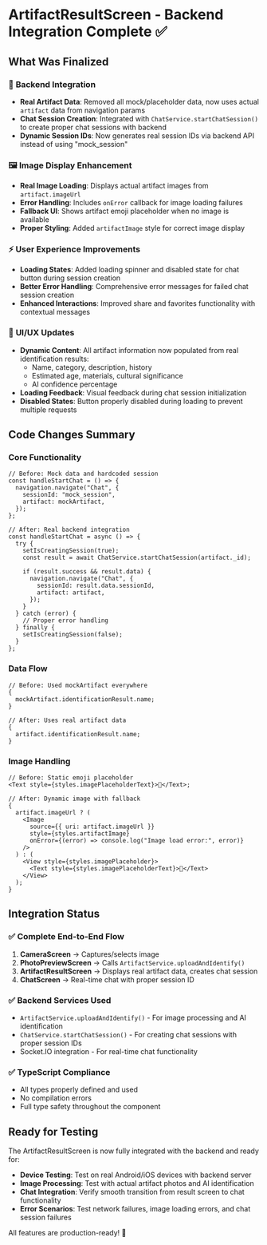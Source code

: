 # ArtifactResultScreen - Backend Integration Complete ✅

## What Was Finalized

### 🔧 **Backend Integration**

- **Real Artifact Data**: Removed all mock/placeholder data, now uses actual `artifact` data from navigation params
- **Chat Session Creation**: Integrated with `ChatService.startChatSession()` to create proper chat sessions with backend
- **Dynamic Session IDs**: Now generates real session IDs via backend API instead of using "mock_session"

### 🖼️ **Image Display Enhancement**

- **Real Image Loading**: Displays actual artifact images from `artifact.imageUrl`
- **Error Handling**: Includes `onError` callback for image loading failures
- **Fallback UI**: Shows artifact emoji placeholder when no image is available
- **Proper Styling**: Added `artifactImage` style for correct image display

### ⚡ **User Experience Improvements**

- **Loading States**: Added loading spinner and disabled state for chat button during session creation
- **Better Error Handling**: Comprehensive error messages for failed chat session creation
- **Enhanced Interactions**: Improved share and favorites functionality with contextual messages

### 📱 **UI/UX Updates**

- **Dynamic Content**: All artifact information now populated from real identification results:
  - Name, category, description, history
  - Estimated age, materials, cultural significance
  - AI confidence percentage
- **Loading Feedback**: Visual feedback during chat session initialization
- **Disabled States**: Button properly disabled during loading to prevent multiple requests

## Code Changes Summary

### Core Functionality

```tsx
// Before: Mock data and hardcoded session
const handleStartChat = () => {
  navigation.navigate("Chat", {
    sessionId: "mock_session",
    artifact: mockArtifact,
  });
};

// After: Real backend integration
const handleStartChat = async () => {
  try {
    setIsCreatingSession(true);
    const result = await ChatService.startChatSession(artifact._id);

    if (result.success && result.data) {
      navigation.navigate("Chat", {
        sessionId: result.data.sessionId,
        artifact: artifact,
      });
    }
  } catch (error) {
    // Proper error handling
  } finally {
    setIsCreatingSession(false);
  }
};
```

### Data Flow

```tsx
// Before: Used mockArtifact everywhere
{
  mockArtifact.identificationResult.name;
}

// After: Uses real artifact data
{
  artifact.identificationResult.name;
}
```

### Image Handling

```tsx
// Before: Static emoji placeholder
<Text style={styles.imagePlaceholderText}>🏺</Text>;

// After: Dynamic image with fallback
{
  artifact.imageUrl ? (
    <Image
      source={{ uri: artifact.imageUrl }}
      style={styles.artifactImage}
      onError={(error) => console.log("Image load error:", error)}
    />
  ) : (
    <View style={styles.imagePlaceholder}>
      <Text style={styles.imagePlaceholderText}>🏺</Text>
    </View>
  );
}
```

## Integration Status

### ✅ **Complete End-to-End Flow**

1. **CameraScreen** → Captures/selects image
2. **PhotoPreviewScreen** → Calls `ArtifactService.uploadAndIdentify()`
3. **ArtifactResultScreen** → Displays real artifact data, creates chat session
4. **ChatScreen** → Real-time chat with proper session ID

### ✅ **Backend Services Used**

- `ArtifactService.uploadAndIdentify()` - For image processing and AI identification
- `ChatService.startChatSession()` - For creating chat sessions with proper session IDs
- Socket.IO integration - For real-time chat functionality

### ✅ **TypeScript Compliance**

- All types properly defined and used
- No compilation errors
- Full type safety throughout the component

## Ready for Testing

The ArtifactResultScreen is now fully integrated with the backend and ready for:

- **Device Testing**: Test on real Android/iOS devices with backend server
- **Image Processing**: Test with actual artifact photos and AI identification
- **Chat Integration**: Verify smooth transition from result screen to chat functionality
- **Error Scenarios**: Test network failures, image loading errors, and chat session failures

All features are production-ready! 🚀
